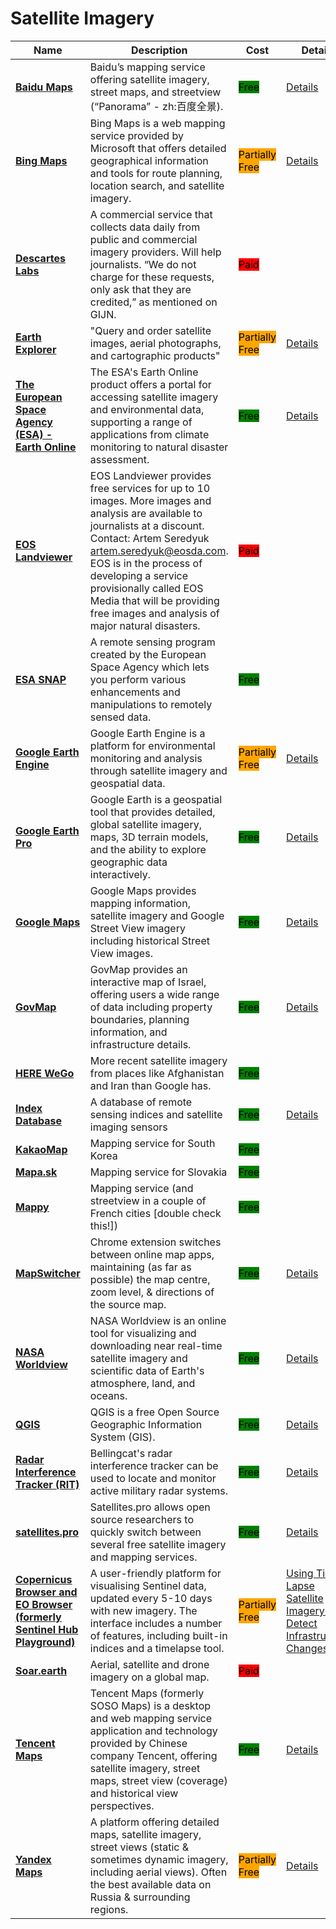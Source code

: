 # Satellite Imagery

| Name                                                                                                                                                             | Description                                                                                                                                                                                                                                                                                                                                | Cost                                                         | Details                                                                                                                                                                                                                                           |
| ---------------------------------------------------------------------------------------------------------------------------------------------------------------- | ------------------------------------------------------------------------------------------------------------------------------------------------------------------------------------------------------------------------------------------------------------------------------------------------------------------------------------------ | ------------------------------------------------------------ | ------------------------------------------------------------------------------------------------------------------------------------------------------------------------------------------------------------------------------------------------- |
| [**Baidu Maps**](http://map.baidu.com/)                                                                                                                          | Baidu’s mapping service offering satellite imagery, street maps, and streetview (“Panorama” - zh:百度全景).                                                                                                                                                                                                                                    | <mark style="background-color:green;">Free</mark>            | [Details](../../../tools/baidu-maps/)                                                                                                                                                                                                             |
| [**Bing Maps**](https://www.bing.com/maps/)                                                                                                                      | Bing Maps is a web mapping service provided by Microsoft that offers detailed geographical information and tools for route planning, location search, and satellite imagery.                                                                                                                                                               | <mark style="background-color:orange;">Partially Free</mark> | [Details](../../../tools/bing-maps/)                                                                                                                                                                                                              |
| [**Descartes Labs**](http://descarteslabs.com/)                                                                                                                  | A commercial service that collects data daily from public and commercial imagery providers. Will help journalists. “We do not charge for these requests, only ask that they are credited,” as mentioned on GIJN.                                                                                                                           | <mark style="background-color:red;">Paid</mark>              |                                                                                                                                                                                                                                                   |
| [**Earth Explorer**](https://earthexplorer.usgs.gov/)                                                                                                            | "Query and order satellite images, aerial photographs, and cartographic products"                                                                                                                                                                                                                                                          | <mark style="background-color:orange;">Partially Free</mark> | [Details](../../../tools/earth-explorer/)                                                                                                                                                                                                         |
| [**The European Space Agency (ESA) - Earth Online**](https://earth.esa.int/eogateway/tools)                                                                      | The ESA's Earth Online product offers a portal for accessing satellite imagery and environmental data, supporting a range of applications from climate monitoring to natural disaster assessment.                                                                                                                                          | <mark style="background-color:green;">Free</mark>            | [Details](../../../tools/earth-online/)                                                                                                                                                                                                           |
| [**EOS Landviewer**](http://eos.com/landviewer)                                                                                                                  | EOS Landviewer provides free services for up to 10 images. More images and analysis are available to journalists at a discount. Contact: Artem Seredyuk artem.seredyuk@eosda.com. EOS is in the process of developing a service provisionally called EOS Media that will be providing free images and analysis of major natural disasters. | <mark style="background-color:red;">Paid</mark>              |                                                                                                                                                                                                                                                   |
| [**ESA SNAP**](http://step.esa.int/main/toolboxes/snap)                                                                                                          | A remote sensing program created by the European Space Agency which lets you perform various enhancements and manipulations to remotely sensed data.                                                                                                                                                                                       | <mark style="background-color:green;">Free</mark>            |                                                                                                                                                                                                                                                   |
| [**Google Earth Engine**](https://code.earthengine.google.com/)                                                                                                  | Google Earth Engine is a platform for environmental monitoring and analysis through satellite imagery and geospatial data.                                                                                                                                                                                                                 | <mark style="background-color:orange;">Partially Free</mark> | [Details](../../../tools/google-earth-engine/)                                                                                                                                                                                                    |
| [**Google Earth Pro**](https://www.google.com/earth/about/versions/)                                                                                             | Google Earth is a geospatial tool that provides detailed, global satellite imagery, maps, 3D terrain models, and the ability to explore geographic data interactively.                                                                                                                                                                     | <mark style="background-color:green;">Free</mark>            | [Details](../../../tools/google-earth-pro/)                                                                                                                                                                                                       |
| [**Google Maps**](https://www.google.com/maps)                                                                                                                   | Google Maps provides mapping information, satellite imagery and Google Street View imagery including historical Street View images.                                                                                                                                                                                                        | <mark style="background-color:green;">Free</mark>            | [Details](../../../tools/google-maps/)                                                                                                                                                                                                            |
| [**GovMap**](https://www.govmap.gov.il/)                                                                                                                         | GovMap provides an interactive map of Israel, offering users a wide range of data including property boundaries, planning information, and infrastructure details.                                                                                                                                                                         | <mark style="background-color:green;">Free</mark>            | [Details](../../../tools/govmap/)                                                                                                                                                                                                                 |
| [**HERE WeGo**](https://wego.here.com/)                                                                                                                          | More recent satellite imagery from places like Afghanistan and Iran than Google has.                                                                                                                                                                                                                                                       | <mark style="background-color:green;">Free</mark>            |                                                                                                                                                                                                                                                   |
| [**Index Database**](https://www.indexdatabase.de/)                                                                                                              | A database of remote sensing indices and satellite imaging sensors                                                                                                                                                                                                                                                                         | <mark style="background-color:green;">Free</mark>            | [Details](../../../tools/index-database/)                                                                                                                                                                                                         |
| [**KakaoMap**](https://map.kakao.com)                                                                                                                            | Mapping service for South Korea                                                                                                                                                                                                                                                                                                            | <mark style="background-color:green;">Free</mark>            |                                                                                                                                                                                                                                                   |
| [**Mapa.sk**](http://mapa.sk/)                                                                                                                                   | Mapping service for Slovakia                                                                                                                                                                                                                                                                                                               | <mark style="background-color:green;">Free</mark>            |                                                                                                                                                                                                                                                   |
| [**Mappy**](http://en.mappy.com/)                                                                                                                                | Mapping service (and streetview in a couple of French cities \[double check this!])                                                                                                                                                                                                                                                        | <mark style="background-color:green;">Free</mark>            |                                                                                                                                                                                                                                                   |
| [**MapSwitcher**](https://github.com/david-r-edgar/MapSwitcher)                                                                                                  | Chrome extension switches between online map apps, maintaining (as far as possible) the map centre, zoom level, & directions of the source map.                                                                                                                                                                                            | <mark style="background-color:green;">Free</mark>            | [Details](../../../tools/mapswitcher/)                                                                                                                                                                                                            |
| [**NASA Worldview**](https://worldview.earthdata.nasa.gov/)                                                                                                      | NASA Worldview is an online tool for visualizing and downloading near real-time satellite imagery and scientific data of Earth's atmosphere, land, and oceans.                                                                                                                                                                             | <mark style="background-color:green;">Free</mark>            | [Details](../../../tools/nasa-worldview/)                                                                                                                                                                                                         |
| [**QGIS**](https://www.qgis.org)                                                                                                                                 | QGIS is a free Open Source Geographic Information System (GIS).                                                                                                                                                                                                                                                                            | <mark style="background-color:green;">Free</mark>            | [Details](../../../tools/qgis/)                                                                                                                                                                                                                   |
| [**Radar Interference Tracker (RIT)**](https://ollielballinger.users.earthengine.app/view/bellingcat-radar-interference-tracker#lon=49.9507;lat=26.6056;zoom=4;) | Bellingcat's radar interference tracker can be used to locate and monitor active military radar systems.                                                                                                                                                                                                                                   | <mark style="background-color:green;">Free</mark>            | [Details](../../../tools/radar-interference-tracker/)                                                                                                                                                                                             |
| [**satellites.pro**](https://satellites.pro/)                                                                                                                    | Satellites.pro allows open source researchers to quickly switch between several free satellite imagery and mapping services.                                                                                                                                                                                                               | <mark style="background-color:green;">Free</mark>            | [Details](../../../tools/satellites.pro/)                                                                                                                                                                                                         |
| [**Copernicus Browser and EO Browser (formerly Sentinel Hub Playground)**](https://browser.dataspace.copernicus.eu/)                                             | A user-friendly platform for visualising Sentinel data, updated every 5-10 days with new imagery. The interface includes a number of features, including built-in indices and a timelapse tool.                                                                                                                                            | <mark style="background-color:orange;">Partially Free</mark> | [Using Time-Lapse Satellite Imagery To Detect Infrastructure Changes](https://www.bellingcat.com/resources/how-tos/2018/11/19/using-time-lapse-satellite-imagery-detect-infrastructure-changes-case-studies-via-myanmar-nigeria-south-china-sea/) |
| [**Soar.earth**](https://soar.earth/?pos=-24.806025673047216%2C112.37019712776902%2C7)                                                                           | Aerial, satellite and drone imagery on a global map.                                                                                                                                                                                                                                                                                       | <mark style="background-color:red;">Paid</mark>              |                                                                                                                                                                                                                                                   |
| [**Tencent Maps**](http://map.qq.com/)                                                                                                                           | Tencent Maps (formerly SOSO Maps) is a desktop and web mapping service application and technology provided by Chinese company Tencent, offering satellite imagery, street maps, street view (coverage) and historical view perspectives.                                                                                                   | <mark style="background-color:green;">Free</mark>            | [Details](../../../tools/tencent-maps/)                                                                                                                                                                                                           |
| [**Yandex Maps**](https://yandex.com/maps/)                                                                                                                      | A platform offering detailed maps, satellite imagery, street views (static & sometimes dynamic imagery, including aerial views). Often the best available data on Russia & surrounding regions.                                                                                                                                            | <mark style="background-color:orange;">Partially Free</mark> | [Details](../../../tools/yandex-maps/)                                                                                                                                                                                                            |
